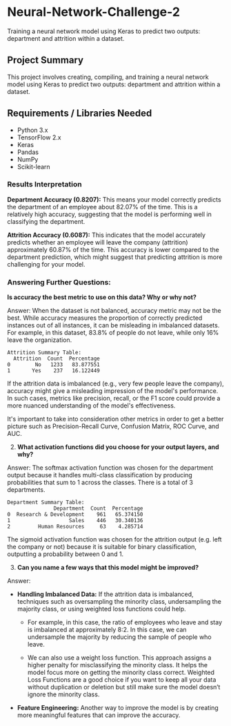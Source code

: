 # Neural-Network-Challenge-2

Training a neural network model using Keras to predict two outputs: department and attrition within a dataset.

## Project Summary
This project involves creating, compiling, and training a neural network model using Keras to predict two outputs: department and attrition within a dataset. 

## Requirements / Libraries Needed
- Python 3.x
- TensorFlow 2.x
- Keras
- Pandas
- NumPy
- Scikit-learn

###  Results Interpretation

**Department Accuracy (0.8207):** This means your model correctly predicts the department of an employee about 82.07% of the time. 
This is a relatively high accuracy, suggesting that the model is performing well in classifying the department.

**Attrition Accuracy (0.6087):** This indicates that the model accurately predicts whether an employee will leave the company (attrition) approximately 60.87% of the time. 
This accuracy is lower compared to the department prediction, which might suggest that predicting attrition is more challenging for your model.

### Answering Further Questions:

**Is accuracy the best metric to use on this data? Why or why not?** 

Answer: When the dataset is not balanced, accuracy metric may not be the best. While accuracy measures the proportion of correctly predicted instances out of all instances, it can be misleading in imbalanced datasets. For example, in this dataset, 83.8% of people do not leave, while only 16% leave the organization. 
```
Attrition Summary Table:
  Attrition  Count  Percentage
0        No   1233   83.877551
1       Yes    237   16.122449
```

If the attrition data is imbalanced (e.g., very few people leave the company), accuracy might give a misleading impression of the model's performance. 
In such cases, metrics like precision, recall, or the F1 score could provide a more nuanced understanding of the model's effectiveness.

It's important to take into consideration other metrics in order to get a better picture such as Precision-Recall Curve, Confusion Matrix, ROC Curve, and AUC. 

2. **What activation functions did you choose for your output layers, and why?**

Answer: The softmax activation function was chosen for the department output because it handles multi-class classification by producing probabilities that sum to 1 across the classes. There is a total of 3 departments. 
```
Department Summary Table:
               Department  Count  Percentage
0  Research & Development    961   65.374150
1                   Sales    446   30.340136
2         Human Resources     63    4.285714
```

The sigmoid activation function was chosen for the attrition output (e.g. left the company or not) because it is suitable for binary classification, outputting a probability between 0 and 1.

3. **Can you name a few ways that this model might be improved?**

Answer:
- **Handling Imbalanced Data:** If the attrition data is imbalanced, techniques such as oversampling the minority class, undersampling the majority class, or using weighted loss functions could help.
    - For example, in this case, the ratio of employees who leave and stay is imbalanced at approximately 8:2. In this case, we can undersample the majority by reducing the sample of people who leave. 

    - We can also use a weight loss function. This approach assigns a higher penalty for misclassifying the minority class. It helps the model focus more on getting the minority class correct.
    Weighted Loss Functions are a good choice if you want to keep all your data without duplication or deletion but still make sure the model doesn’t ignore the minority class.

- **Feature Engineering:** Another way to improve the model is by creating more meaningful features that can improve the accuracy.
